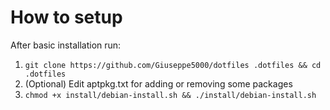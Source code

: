 # How to setup

After basic installation run:
1. ```git clone https://github.com/Giuseppe5000/dotfiles .dotfiles && cd .dotfiles```
2. (Optional) Edit aptpkg.txt for adding or removing some packages
3. ```chmod +x install/debian-install.sh && ./install/debian-install.sh```
